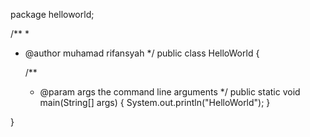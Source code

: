 package helloworld;

/**
 *
 * @author muhamad rifansyah
 */
public class HelloWorld {

    /**
     * @param args the command line arguments
     */
    public static void main(String[] args) {
        System.out.println("HelloWorld");
    }
            
        
    
}
